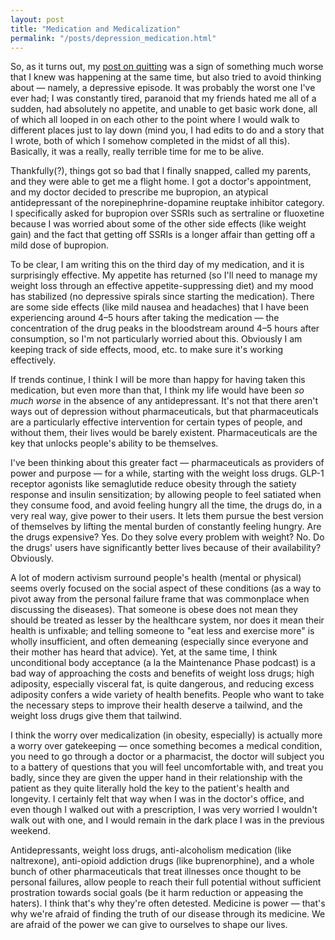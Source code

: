 ```yaml
---
layout: post
title: "Medication and Medicalization"
permalink: "/posts/depression_medication.html"
---
```


So, as it turns out, my [post on quitting](https://blog.avinashiyer.xyz/posts/on_quitting.html) was a sign of something much worse that I knew was happening at the same time, but also tried to avoid thinking about — namely, a depressive episode. It was probably the worst one I've ever had; I was constantly tired, paranoid that my friends hated me all of a sudden, had absolutely no appetite, and unable to get basic work done, all of which all looped in on each other to the point where I would walk to different places just to lay down (mind you, I had edits to do and a story that I wrote, both of which I somehow completed in the midst of all this). Basically, it was a really, really terrible time for me to be alive.

Thankfully(?), things got so bad that I finally snapped, called my parents, and they were able to get me a flight home. I got a doctor's appointment, and my doctor decided to prescribe me bupropion, an atypical antidepressant of the norepinephrine-dopamine reuptake inhibitor category. I specifically asked for bupropion over SSRIs such as sertraline or fluoxetine because I was worried about some of the other side effects (like weight gain) and the fact that getting off SSRIs is a longer affair than getting off a mild dose of bupropion.

To be clear, I am writing this on the third day of my medication, and it is surprisingly effective. My appetite has returned (so I'll need to manage my weight loss through an effective appetite-suppressing diet) and my mood has stabilized (no depressive spirals since starting the medication). There are some side effects (like mild nausea and headaches) that I have been experiencing around 4–5 hours after taking the medication — the concentration of the drug peaks in the bloodstream around 4–5 hours after consumption, so I'm not particularly worried about this. Obviously I am keeping track of side effects, mood, etc. to make sure it's working effectively.

If trends continue, I think I will be more than happy for having taken this medication, but even more than that, I think my life would have been _so much worse_ in the absence of any antidepressant. It's not that there aren't ways out of depression without pharmaceuticals, but that pharmaceuticals are a particularly effective intervention for certain types of people, and without them, their lives would be barely existent. Pharmaceuticals are the key that unlocks people's ability to be themselves.

I've been thinking about this greater fact — pharmaceuticals as providers of power and purpose — for a while, starting with the weight loss drugs. GLP-1 receptor agonists like semaglutide reduce obesity through the satiety response and insulin sensitization; by allowing people to feel satiated when they consume food, and avoid feeling hungry all the time, the drugs do, in a very real way, give power to their users. It lets them pursue the best version of themselves by lifting the mental burden of constantly feeling hungry. Are the drugs expensive? Yes. Do they solve every problem with weight? No. Do the drugs' users have significantly better lives because of their availability? Obviously.

A lot of modern activism surround people's health (mental or physical) seems overly focused on the social aspect of these conditions (as a way to pivot away from the personal failure frame that was commonplace when discussing the diseases). That someone is obese does not mean they should be treated as lesser by the healthcare system, nor does it mean their health is unfixable; and telling someone to "eat less and exercise more" is wholly insufficient, and often demeaning (especially since everyone and their mother has heard that advice). Yet, at the same time, I think unconditional body acceptance (a la the Maintenance Phase podcast) is a bad way of approaching the costs and benefits of weight loss drugs; high adiposity, especially visceral fat, is quite dangerous, and reducing excess adiposity confers a wide variety of health benefits. People who want to take the necessary steps to improve their health deserve a tailwind, and the weight loss drugs give them that tailwind.

I think the worry over medicalization (in obesity, especially) is actually more a worry over gatekeeping — once something becomes a medical condition, you need to go through a doctor or a pharmacist, the doctor will subject you to a battery of questions that you will feel uncomfortable with, and treat you badly, since they are given the upper hand in their relationship with the patient as they quite literally hold the key to the patient's health and longevity. I certainly felt that way when I was in the doctor's office, and even though I walked out with a prescription, I was very worried I wouldn't walk out with one, and I would remain in the dark place I was in the previous weekend.

Antidepressants, weight loss drugs, anti-alcoholism medication (like naltrexone), anti-opioid addiction drugs (like buprenorphine), and a whole bunch of other pharmaceuticals that treat illnesses once thought to be personal failures, allow people to reach their full potential without sufficient prostration towards social goals (be it harm reduction or appeasing the haters). I think that's why they're often detested. Medicine is power — that's why we're afraid of finding the truth of our disease through its medicine. We are afraid of the power we can give to ourselves to shape our lives.
